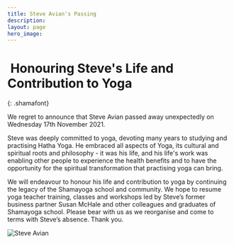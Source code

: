 ```yaml
---
title: Steve Avian's Passing
description:
layout: page
hero_image:
---
```


# &nbsp;Honouring Steve's Life and Contribution to Yoga
{: .shamafont}

We regret to announce that Steve Avian passed away unexpectedly on Wednesday 17th November 2021.

Steve was deeply committed to yoga, devoting many years to studying and practising Hatha Yoga. He embraced all aspects of Yoga, its cultural and spiritual roots and philosophy - it was his life, and his life's work was enabling other people to experience the health benefits and to have the opportunity for the spiritual transformation that practising yoga can bring.

We will endeavour to honour his life and contribution to yoga by continuing the legacy of the Shamayoga school and community. We hope to resume yoga teacher training, classes and workshops led by Steve’s former business partner Susan McHale and other colleagues and graduates of Shamayoga school. Please bear with us as we reorganise and come to terms with Steve’s absence. Thank you.



![Steve Avian](https://lh3.googleusercontent.com/ybiSwPKOiS4purjhIJ-a_HHjIk9dCqonGqnNp2YszFgoJTLsX70zz6E8UwuntOAE-LSbqiW9XwGSjFL7Xg=w640 "Steve Avian")
